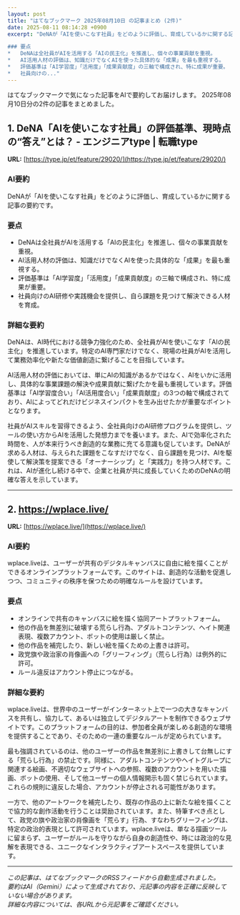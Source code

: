```yaml
---
layout: post
title: "はてなブックマーク 2025年08月10日 の記事まとめ (2件)"
date: 2025-08-11 08:14:28 +0900
excerpt: "DeNAが「AIを使いこなす社員」をどのように評価し、育成しているかに関する記事の要約です。

### 要点
*   DeNAは全社員がAIを活用する「AIの民主化」を推進し、個々の事業貢献を重視。
*   AI活用人材の評価は、知識だけでなくAIを使った具体的な「成果」を最も重視する。
*   評価基準は「AI学習度」「活用度」「成果貢献度」の三軸で構成され、特に成果が重要。
*   社員向けの..."
---
```


はてなブックマークで気になった記事をAIで要約してお届けします。
2025年08月10日分の2件の記事をまとめました。

## 1. DeNA「AIを使いこなす社員」の評価基準、現時点の“答え”とは？ - エンジニアtype | 転職type

**URL:** [https://type.jp/et/feature/29020/](https://type.jp/et/feature/29020/)

### AI要約

DeNAが「AIを使いこなす社員」をどのように評価し、育成しているかに関する記事の要約です。

### 要点
*   DeNAは全社員がAIを活用する「AIの民主化」を推進し、個々の事業貢献を重視。
*   AI活用人材の評価は、知識だけでなくAIを使った具体的な「成果」を最も重視する。
*   評価基準は「AI学習度」「活用度」「成果貢献度」の三軸で構成され、特に成果が重要。
*   社員向けのAI研修や実践機会を提供し、自ら課題を見つけて解決できる人材を育成。

### 詳細な要約
DeNAは、AI時代における競争力強化のため、全社員がAIを使いこなす「AIの民主化」を推進しています。特定のAI専門家だけでなく、現場の社員がAIを活用して業務効率化や新たな価値創造に繋げることを目指しています。

AI活用人材の評価においては、単にAIの知識があるかではなく、AIをいかに活用し、具体的な事業課題の解決や成果貢献に繋げたかを最も重視しています。評価基準は「AI学習度合い」「AI活用度合い」「成果貢献度」の3つの軸で構成されており、AIによってどれだけビジネスインパクトを生み出せたかが重要なポイントとなります。

社員がAIスキルを習得できるよう、全社員向けのAI研修プログラムを提供し、ツールの使い方からAIを活用した発想力までを養います。また、AIで効率化された時間を、人が本来行うべき創造的な業務に充てる意識も促しています。DeNAが求める人材は、与えられた課題をこなすだけでなく、自ら課題を見つけ、AIを駆使して解決策を提案できる「オーナーシップ」と「実践力」を持つ人材です。これは、AIが進化し続ける中で、企業と社員が共に成長していくためのDeNAの明確な答えを示しています。

---

## 2. https://wplace.live/

**URL:** [https://wplace.live/](https://wplace.live/)

### AI要約

wplace.liveは、ユーザーが共有のデジタルキャンバスに自由に絵を描くことができるオンラインプラットフォームです。このサイトは、創造的な活動を促進しつつ、コミュニティの秩序を保つための明確なルールを設けています。

### 要点

*   オンラインで共有のキャンバスに絵を描く協同アートプラットフォーム。
*   他の作品を無差別に破壊する荒らし行為、アダルトコンテンツ、ヘイト関連表現、複数アカウント、ボットの使用は厳しく禁止。
*   他の作品を補完したり、新しい絵を描くための上書きは許可。
*   政党旗や政治家の肖像画への「グリーフィング」（荒らし行為）は例外的に許可。
*   ルール違反はアカウント停止につながる。

### 詳細な要約

wplace.liveは、世界中のユーザーがインターネット上で一つの大きなキャンバスを共有し、協力して、あるいは独立してデジタルアートを制作できるウェブサイトです。このプラットフォームの目的は、参加者全員が楽しめる創造的な環境を提供することであり、そのための一連の重要なルールが定められています。

最も強調されているのは、他のユーザーの作品を無差別に上書きして台無しにする「荒らし行為」の禁止です。同様に、アダルトコンテンツやヘイトグループに関連する絵画、不適切なウェブサイトへの参照、複数のアカウントを用いた描画、ボットの使用、そして他ユーザーの個人情報開示も固く禁じられています。これらの規則に違反した場合、アカウントが停止される可能性があります。

一方で、他のアートワークを補完したり、既存の作品の上に新たな絵を描くことで協力的な創作活動を行うことは奨励されています。また、特筆すべき点として、政党の旗や政治家の肖像画を「荒らす」行為、すなわちグリーフィングは、特定の政治的表現として許可されています。wplace.liveは、単なる描画ツールに留まらず、ユーザーがルールを守りながら自身の創造性や、時には政治的な見解を表現できる、ユニークなインタラクティブアートスペースを提供しています。

---

*この記事は、はてなブックマークのRSSフィードから自動生成されました。*  
*要約はAI（Gemini）によって生成されており、元記事の内容を正確に反映していない場合があります。*  
*詳細な内容については、各URLから元記事をご確認ください。*
